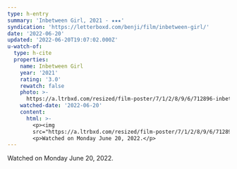 ```yaml
---
type: h-entry
summary: 'Inbetween Girl, 2021 - ★★★'
syndication: 'https://letterboxd.com/benji/film/inbetween-girl/'
date: '2022-06-20'
updated: '2022-06-20T19:07:02.000Z'
u-watch-of:
  type: h-cite
  properties:
    name: Inbetween Girl
    year: '2021'
    rating: '3.0'
    rewatch: false
    photo: >-
      https://a.ltrbxd.com/resized/film-poster/7/1/2/8/9/6/712896-inbetween-girl-0-600-0-900-crop.jpg?v=14ed603add
    watched-date: '2022-06-20'
    content:
      html: >-
        <p><img
        src="https://a.ltrbxd.com/resized/film-poster/7/1/2/8/9/6/712896-inbetween-girl-0-600-0-900-crop.jpg?v=14ed603add"/></p>
        <p>Watched on Monday June 20, 2022.</p>
---
```

Watched on Monday June 20, 2022.
